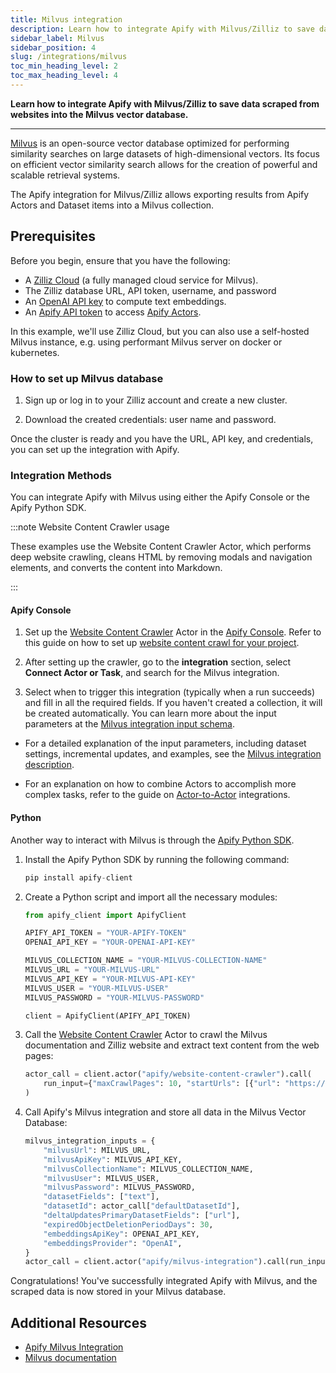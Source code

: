 ```yaml
---
title: Milvus integration
description: Learn how to integrate Apify with Milvus/Zilliz to save data scraped from the websites into the Milvus vector database.
sidebar_label: Milvus
sidebar_position: 4
slug: /integrations/milvus
toc_min_heading_level: 2
toc_max_heading_level: 4
---
```


**Learn how to integrate Apify with Milvus/Zilliz to save data scraped from websites into the Milvus vector database.**

---

[Milvus](https://milvus.io/) is an open-source vector database optimized for performing similarity searches on large datasets of high-dimensional vectors.
Its focus on efficient vector similarity search allows for the creation of powerful and scalable retrieval systems.

The Apify integration for Milvus/Zilliz allows exporting results from Apify Actors and Dataset items into a Milvus collection.

## Prerequisites

Before you begin, ensure that you have the following:

- A [Zilliz Cloud](https://cloud.zilliz.com) (a fully managed cloud service for Milvus).
- The Zilliz database URL, API token, username, and password
- An [OpenAI API key](https://openai.com/index/openai-api/) to compute text embeddings.
- An [Apify API token](https://docs.apify.com/platform/integrations/api#api-token) to access [Apify Actors](https://apify.com/store).


In this example, we'll use Zilliz Cloud, but you can also use a self-hosted Milvus instance, e.g. using performant Milvus server on docker or kubernetes.

### How to set up Milvus database

1. Sign up or log in to your Zilliz account and create a new cluster.

1. Download the created credentials: user name and password.

Once the cluster is ready and you have the URL, API key, and credentials, you can set up the integration with Apify.


### Integration Methods

You can integrate Apify with Milvus using either the Apify Console or the Apify Python SDK.

:::note Website Content Crawler usage

These examples use the Website Content Crawler Actor, which performs deep website crawling, cleans HTML by removing modals and navigation elements, and converts the content into Markdown.

:::

#### Apify Console

1. Set up the [Website Content Crawler](https://apify.com/apify/website-content-crawler) Actor in the [Apify Console](https://console.apify.com). Refer to this guide on how to set up [website content crawl for your project](https://blog.apify.com/talk-to-your-website-with-large-language-models/).

1. After setting up the crawler, go to the **integration** section, select **Connect Actor or Task**, and search for the Milvus integration.

1. Select when to trigger this integration (typically when a run succeeds) and fill in all the required fields. If you haven't created a collection, it will be created automatically. You can learn more about the input parameters at the [Milvus integration input schema](https://apify.com/apify/milvus-integration/input-schema).

- For a detailed explanation of the input parameters, including dataset settings, incremental updates, and examples, see the [Milvus integration description](https://apify.com/apify/milvus-integration).

- For an explanation on how to combine Actors to accomplish more complex tasks, refer to the guide on [Actor-to-Actor](https://blog.apify.com/connecting-scrapers-apify-integration/) integrations.

#### Python

Another way to interact with Milvus is through the [Apify Python SDK](https://docs.apify.com/sdk/python/).

1. Install the Apify Python SDK by running the following command:

    ```py
    pip install apify-client
    ```

1. Create a Python script and import all the necessary modules:

    ```python
    from apify_client import ApifyClient

    APIFY_API_TOKEN = "YOUR-APIFY-TOKEN"
    OPENAI_API_KEY = "YOUR-OPENAI-API-KEY"

    MILVUS_COLLECTION_NAME = "YOUR-MILVUS-COLLECTION-NAME"
    MILVUS_URL = "YOUR-MILVUS-URL"
    MILVUS_API_KEY = "YOUR-MILVUS-API-KEY"
    MILVUS_USER = "YOUR-MILVUS-USER"
    MILVUS_PASSWORD = "YOUR-MILVUS-PASSWORD"

    client = ApifyClient(APIFY_API_TOKEN)
    ```

1. Call the [Website Content Crawler](https://apify.com/apify/website-content-crawler) Actor to crawl the Milvus documentation and Zilliz website and extract text content from the web pages:

    ```python
    actor_call = client.actor("apify/website-content-crawler").call(
        run_input={"maxCrawlPages": 10, "startUrls": [{"url": "https://milvus.io/"}, {"url": "https://zilliz.com/"}]}
    )
    ```

1. Call Apify's Milvus integration and store all data in the Milvus Vector Database:

    ```python
    milvus_integration_inputs = {
        "milvusUrl": MILVUS_URL,
        "milvusApiKey": MILVUS_API_KEY,
        "milvusCollectionName": MILVUS_COLLECTION_NAME,
        "milvusUser": MILVUS_USER,
        "milvusPassword": MILVUS_PASSWORD,
        "datasetFields": ["text"],
        "datasetId": actor_call["defaultDatasetId"],
        "deltaUpdatesPrimaryDatasetFields": ["url"],
        "expiredObjectDeletionPeriodDays": 30,
        "embeddingsApiKey": OPENAI_API_KEY,
        "embeddingsProvider": "OpenAI",
    }
    actor_call = client.actor("apify/milvus-integration").call(run_input=milvus_integration_inputs)

    ```

Congratulations! You've successfully integrated Apify with Milvus, and the scraped data is now stored in your Milvus database.

## Additional Resources

- [Apify Milvus Integration](https://apify.com/apify/milvus-integration)
- [Milvus documentation](https://milvus.io/docs)

